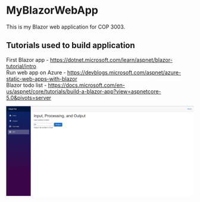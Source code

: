 # MyBlazorWebApp
This is my Blazor web application for COP 3003. <br />

## Tutorials used to build application

First Blazor app - https://dotnet.microsoft.com/learn/aspnet/blazor-tutorial/intro <br />
Run web app on Azure - https://devblogs.microsoft.com/aspnet/azure-static-web-apps-with-blazor <br />
Blazor todo list - https://docs.microsoft.com/en-us/aspnet/core/tutorials/build-a-blazor-app?view=aspnetcore-5.0&pivots=server <br />
 
![screenshot](Tutorial5.png)
